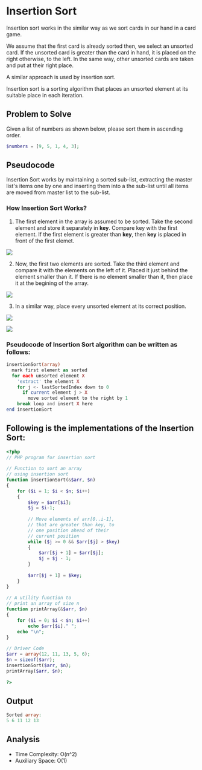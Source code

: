 # Insertion Sort

Insertion sort works in the similar way as we sort cards in our hand in a card game.

We assume that the first card is already sorted then, we select an unsorted card. If the unsorted card is greater than the card in hand, it is placed on the right otherwise, to the left. In the same way, other unsorted cards are taken and put at their right place.

A similar approach is used by insertion sort.

Insertion sort is a sorting algorithm that places an unsorted element at its suitable place in each iteration.

## Problem to Solve

Given a list of numbers as shown below, please sort them in ascending order.
```php
$numbers = [9, 5, 1, 4, 3];
```

## Pseudocode

Insertion Sort works by maintaining a sorted sub-list, extracting the master list's items one by one and inserting them into a the sub-list until all items are moved from master list to the sub-list.

### How Insertion Sort Works?

1. The first element in the array is assumed to be sorted. Take the second element and store it separately in **key**. Compare key with the first element. If the first element is greater than **key**, then **key** is placed in front of the first elemet.

![](./img/Insertion-sort-0_1.png)

2. Now, the first two elements are sorted. Take the third element and compare it with the elements on the left of it. Placed it just behind the element smaller than it. If there is no element smaller than it, then place it at the begining of the array.

![](./img/Insertion-sort-1_1.png)

3. In a similar way, place every unsorted element at its correct position.

![](./img/Insertion-sort-2_2.png)

![](./img/Insertion-sort-3_2.png)


### Pseudocode of Insertion Sort algorithm can be written as follows:

```php
insertionSort(array)
  mark first element as sorted
  for each unsorted element X
    'extract' the element X
    for j <- lastSortedIndex down to 0
      if current element j > X
        move sorted element to the right by 1
    break loop and insert X here
end insertionSort
```

## Following is the implementations of the Insertion Sort:

```php
<?php  
// PHP program for insertion sort 
  
// Function to sort an array 
// using insertion sort 
function insertionSort(&$arr, $n) 
{ 
    for ($i = 1; $i < $n; $i++) 
    { 
        $key = $arr[$i]; 
        $j = $i-1; 
      
        // Move elements of arr[0..i-1], 
        // that are greater than key, to  
        // one position ahead of their  
        // current position 
        while ($j >= 0 && $arr[$j] > $key) 
        { 
            $arr[$j + 1] = $arr[$j]; 
            $j = $j - 1; 
        } 
          
        $arr[$j + 1] = $key; 
    } 
} 
  
// A utility function to 
// print an array of size n 
function printArray(&$arr, $n) 
{ 
    for ($i = 0; $i < $n; $i++) 
        echo $arr[$i]." "; 
    echo "\n"; 
} 
  
// Driver Code 
$arr = array(12, 11, 13, 5, 6); 
$n = sizeof($arr); 
insertionSort($arr, $n); 
printArray($arr, $n); 
  
?> 
```

## Output 
```php
Sorted array:
5 6 11 12 13
```

## Analysis

- Time Complexity: O(n^2)
- Auxiliary Space: O(1)